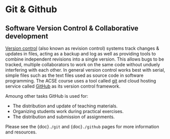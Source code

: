 # Git & Github

## Software Version Control & Collaborative development 

[Version control](https://en.wikipedia.org/wiki/Version_control) (also known
as revision control) systems track changes & updates in files, acting as a
backup and log as well as providing tools to combine independent revisions
into a single version. This allows bugs to be tracked, multiple collaborators
to work on the same code without unduely interfering with each other. In
general version control works best with serial, simple files such as the text
files used as source code in software programming. The ACSE course uses a
tool called [git](https://git-scm.com/) and cloud hosting service called
[GitHub](https://github.com/) as its version control framework.

Amoung other tasks GitHub is used for:
- The distribution and update of teaching materials.
- Organizing students work during practical exercises.
- The distribution and submission of assignments.

Please see the {doc}`./git` and {doc}`./github` pages for more information and resources.
